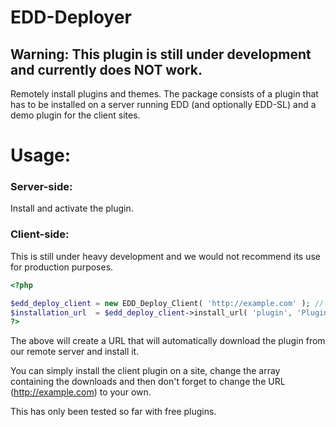 EDD-Deployer
============

## Warning: This plugin is still under development and currently does NOT work.


Remotely install plugins and themes. The package consists of a plugin that has to be installed on a server running EDD (and optionally EDD-SL) and a demo plugin for the client sites.

# Usage:

### Server-side:

Install and activate the plugin.

### Client-side:

This is still under heavy development and we would not recommend its use for production purposes.

```php
<?php

$edd_deploy_client = new EDD_Deploy_Client( 'http://example.com' ); // The URL of our site running EDD
$installation_url  = $edd_deploy_client->install_url( 'plugin', 'Plugin Name' );
?>
```
The above will create a URL that will automatically download the plugin from our remote server and install it.

You can simply install the client plugin on a site, change the array containing the downloads and then don't forget to change the URL (http://example.com) to your own.

This has only been tested so far with free plugins.
